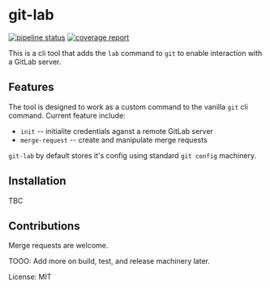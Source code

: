 # git-lab

[![pipeline status](https://gitlab.com/bradwood/git-lab-rust/badges/master/pipeline.svg)](https://gitlab.com/bradwood/git-lab-rust/-/commits/master)
[![coverage report](https://gitlab.com/bradwood/git-lab-rust/badges/master/coverage.svg)](https://gitlab.com/bradwood/git-lab-rust/-/commits/master)

This is a cli tool that adds the `lab` command to `git` to enable interaction with a GitLab server.

## Features

The tool is designed to work as a custom command to the vanilla `git` cli command. Current
feature include:
* `init` -- initialite credentials aganst a remote GitLab server
* `merge-request` -- create and manipulate merge requests

`git-lab` by default stores it's config using standard `git config` machinery.

## Installation

TBC

## Contributions

Merge requests are welcome.

TOOO: Add more on build, test, and release machinery later.

License: MIT

